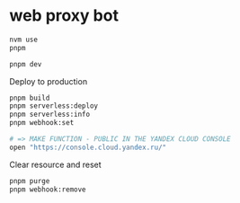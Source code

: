 # web proxy bot

```sh
nvm use
pnpm

pnpm dev
```

Deploy to production

```sh
pnpm build
pnpm serverless:deploy
pnpm serverless:info
pnpm webhook:set

# => MAKE FUNCTION - PUBLIC IN THE YANDEX CLOUD CONSOLE
open "https://console.cloud.yandex.ru/"
```

Clear resource and reset

```sh
pnpm purge
pnpm webhook:remove
```
